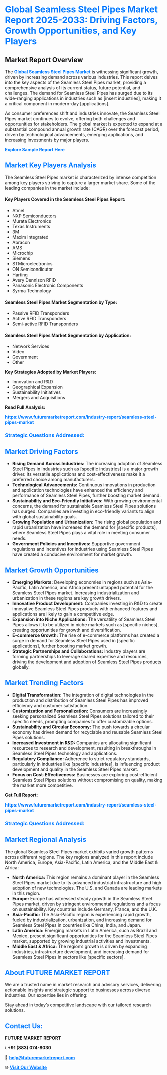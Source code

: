 <h1 style="color: #007BFF;">Global Seamless Steel Pipes Market Report 2025-2033: Driving Factors, Growth Opportunities, and Key Players</h1>

<section id="overview">
<h2>Market Report Overview</h2>
<p>The <a href="https://www.futuremarketreport.com/industry-report/seamless-steel-pipes-market" style="color: #007BFF; text-decoration: none;"><strong>Global Seamless Steel Pipes Market</strong></a> is witnessing significant growth, driven by increasing demand across various industries. This report delves into the key aspects of the Seamless Steel Pipes market, providing a comprehensive analysis of its current status, future potential, and challenges. The demand for Seamless Steel Pipes has surged due to its wide-ranging applications in industries such as [insert industries], making it a critical component in modern-day [applications].</p>
<p>As consumer preferences shift and industries innovate, the Seamless Steel Pipes market continues to evolve, offering both challenges and opportunities for stakeholders. The global market is expected to expand at a substantial compound annual growth rate (CAGR) over the forecast period, driven by technological advancements, emerging applications, and increasing investments by major players.</p>
</section>

<section id="overview">
<p><a href="https://www.futuremarketreport.com/request-sample/reportId=32485" style="color: #007BFF; text-decoration: none;"><strong>Explore Sample Report Here</strong></a></p>
</section>

<section id="key-players">
<h2 style="color: #007BFF;">Market Key Players Analysis</h2>
<p>The Seamless Steel Pipes market is characterized by intense competition among key players striving to capture a larger market share. Some of the leading companies in the market include:</p>
<h4>Key Players Covered in the Seamless Steel Pipes Report:</h4>
<ul><li>Atmel</li><li>NXP Semiconductors</li><li>Murata Electronics</li><li>Texas Instruments</li><li>3M</li><li>Maxim Integrated</li><li>Abracon</li><li>AMS</li><li>Microchip</li><li>Siemens</li><li>STMicroelectronics</li><li>ON Semicondicutor</li><li>Harting</li><li>Avery Dennison RFID</li><li>Panasonic Electronic Components</li><li>Syrma Technology</li></ul>
<h4>Seamless Steel Pipes Market Segmentation by Type:</h4>
<ul><li>Passive RFID Transponders</li><li>Active RFID Transponders</li><li>Semi-active RFID Transponders</li></ul>

<h4>Seamless Steel Pipes Market Segmentation by Application:</h4>
<ul><li>Network Services</li><li>Video</li><li>Government</li><li>Other</li></ul>
<p><strong>Key Strategies Adopted by Market Players:</strong></p>
<ul>
<li>Innovation and R&D</li>
<li>Geographical Expansion</li>
<li>Sustainability Initiatives</li>
<li>Mergers and Acquisitions</li>
</ul>
</section>

<section>
<p><strong>Read Full Analysis: </strong></p><a href="https://www.futuremarketreport.com/industry-report/seamless-steel-pipes-market" style="color: #007BFF; text-decoration: none;"><strong>https://www.futuremarketreport.com/industry-report/seamless-steel-pipes-market</strong></a>
<h3 style="color: #007BFF;">Strategic Questions Addressed:</h3>
</section>

<section id="driving-factors">
<h2 style="color: #007BFF;">Market Driving Factors</h2>
<ul>
<li><strong>Rising Demand Across Industries:</strong> The increasing adoption of Seamless Steel Pipes in industries such as [specific industries] is a major growth driver. Its versatile applications and cost-effectiveness make it a preferred choice among manufacturers.</li>
<li><strong>Technological Advancements:</strong> Continuous innovations in production and application technologies have enhanced the efficiency and performance of Seamless Steel Pipes, further boosting market demand.</li>
<li><strong>Sustainability and Eco-Friendly Initiatives:</strong> With growing environmental concerns, the demand for sustainable Seamless Steel Pipes solutions has surged. Companies are investing in eco-friendly variants to align with global sustainability goals.</li>
<li><strong>Growing Population and Urbanization:</strong> The rising global population and rapid urbanization have increased the demand for [specific products], where Seamless Steel Pipes plays a vital role in meeting consumer needs.</li>
<li><strong>Government Policies and Incentives:</strong> Supportive government regulations and incentives for industries using Seamless Steel Pipes have created a conducive environment for market growth.</li>
</ul>
</section>

<section id="growth-opportunities">
<h2 style="color: #007BFF;">Market Growth Opportunities</h2>
<ul>
<li><strong>Emerging Markets:</strong> Developing economies in regions such as Asia-Pacific, Latin America, and Africa present untapped potential for the Seamless Steel Pipes market. Increasing industrialization and urbanization in these regions are key growth drivers.</li>
<li><strong>Innovative Product Development:</strong> Companies investing in R&D to create innovative Seamless Steel Pipes products with enhanced features and applications are likely to gain a competitive edge.</li>
<li><strong>Expansion into Niche Applications:</strong> The versatility of Seamless Steel Pipes allows it to be utilized in niche markets such as [specific niches], creating opportunities for growth and diversification.</li>
<li><strong>E-commerce Growth:</strong> The rise of e-commerce platforms has created a surge in demand for Seamless Steel Pipes used in [specific applications], further boosting market growth.</li>
<li><strong>Strategic Partnerships and Collaborations:</strong> Industry players are forming partnerships to leverage shared expertise and resources, driving the development and adoption of Seamless Steel Pipes products globally.</li>
</ul>
</section>

<section id="trending-factors">
<h2 style="color: #007BFF;">Market Trending Factors</h2>
<ul>
<li><strong>Digital Transformation:</strong> The integration of digital technologies in the production and distribution of Seamless Steel Pipes has improved efficiency and customer satisfaction.</li>
<li><strong>Customization and Personalization:</strong> Consumers are increasingly seeking personalized Seamless Steel Pipes solutions tailored to their specific needs, prompting companies to offer customizable options.</li>
<li><strong>Sustainability and Circular Economy:</strong> The push towards a circular economy has driven demand for recyclable and reusable Seamless Steel Pipes solutions.</li>
<li><strong>Increased Investment in R&D:</strong> Companies are allocating significant resources to research and development, resulting in breakthroughs in Seamless Steel Pipes technology and applications.</li>
<li><strong>Regulatory Compliance:</strong> Adherence to strict regulatory standards, particularly in industries like [specific industries], is influencing product development and quality in the Seamless Steel Pipes market.</li>
<li><strong>Focus on Cost-Effectiveness:</strong> Businesses are exploring cost-efficient Seamless Steel Pipes solutions without compromising on quality, making the market more competitive.</li>
</ul>
</section>

<section>
<p><strong>Get Full Report: </strong></p><a href="https://www.futuremarketreport.com/industry-report/seamless-steel-pipes-market" style="color: #007BFF; text-decoration: none;"><strong>https://www.futuremarketreport.com/industry-report/seamless-steel-pipes-market</strong></a>
<h3 style="color: #007BFF;">Strategic Questions Addressed:</h3>
</section>


<section id="regional-analysis">
<h2 style="color: #007BFF;">Market Regional Analysis</h2>
<p>The global Seamless Steel Pipes market exhibits varied growth patterns across different regions. The key regions analyzed in this report include North America, Europe, Asia-Pacific, Latin America, and the Middle East & Africa:</p>
<ul>
<li><strong>North America:</strong> This region remains a dominant player in the Seamless Steel Pipes market due to its advanced industrial infrastructure and high adoption of new technologies. The U.S. and Canada are leading markets in this region.</li>
<li><strong>Europe:</strong> Europe has witnessed steady growth in the Seamless Steel Pipes market, driven by stringent environmental regulations and a focus on sustainability. Key countries include Germany, France, and the U.K.</li>
<li><strong>Asia-Pacific:</strong> The Asia-Pacific region is experiencing rapid growth, fueled by industrialization, urbanization, and increasing demand for Seamless Steel Pipes in countries like China, India, and Japan.</li>
<li><strong>Latin America:</strong> Emerging markets in Latin America, such as Brazil and Mexico, present significant opportunities for the Seamless Steel Pipes market, supported by growing industrial activities and investments.</li>
<li><strong>Middle East & Africa:</strong> The region’s growth is driven by expanding industries, infrastructure development, and increasing demand for Seamless Steel Pipes in sectors like [specific sectors].</li>
</ul>
</section>

<footer>
<h2 style="color: #007BFF;">About FUTURE MARKET REPORT</h2>
<p>We are a trusted name in market research and advisory services, delivering actionable insights and strategic support to businesses across diverse industries. Our expertise lies in offering:</p>

<p>Stay ahead in today’s competitive landscape with our tailored research solutions.</p>

<h2 style="color: #007BFF;">Contact Us:</h2>
<p><strong>FUTURE MARKET REPORT</strong></p>
<p>📞 <strong>+91 (883) 074-8030</strong></p>
<p>📧 <strong><a href="mailto:help@futuremarketreport.com" style="color: #007BFF;">help@futuremarketreport.com</a></strong></p>
<p>🌐 <strong><a href="https://www.futuremarketreport.com/" style="color: #007BFF;">Visit Our Website</a></strong></p>
</footer>